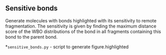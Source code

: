 ## Sensitive bonds

Generate molecules with bonds highlighted with its sensitivity to remote fragmentation.
The sensitivity is given by finding the maximum distance score of the WBO distributions of the bond in all fragments containing this bond
to the parent bond.

*`sensitive_bonds.py` - script to generate figure.highlighted

